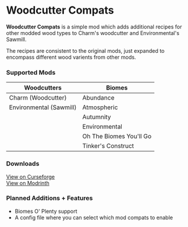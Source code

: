 # Woodcutter Compats

**Woodcutter Compats** is a simple mod which adds additional recipes for other modded wood types to Charm's woodcutter and Environmental's Sawmill.

The recipes are consistent to the original mods, just expanded to encompass different wood varients from other mods.

### Supported Mods
| Woodcutters             | Biomes                  |
|-------------------------|-------------------------|
| Charm (Woodcutter)      | Abundance               |
| Environmental (Sawmill) | Atmospheric             |
|                         | Autumnity               |
|                         | Environmental           |
|                         | Oh The Biomes You'll Go |
|                         | Tinker's Construct      |

### Downloads
[View on Curseforge](https://www.curseforge.com/minecraft/mc-mods/woodcutter-compats) <br>
[View on Modrinth](https://modrinth.com/mod/woodcutter-compats)

### Planned Additions + Features
- Biomes O' Plenty support
- A config file where you can select which mod compats to enable
